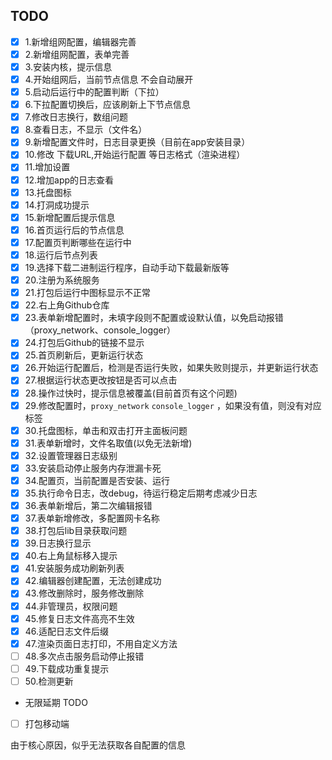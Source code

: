 ## TODO

- [x] 1.新增组网配置，编辑器完善
- [x] 2.新增组网配置，表单完善
- [x] 3.安装内核，提示信息
- [x] 4.开始组网后，当前节点信息 不会自动展开
- [x] 5.启动后运行中的配置判断（下拉）
- [x] 6.下拉配置切换后，应该刷新上下节点信息
- [x] 7.修改日志换行，数组问题
- [x] 8.查看日志，不显示（文件名）
- [x] 9.新增配置文件时，日志目录更换（目前在app安装目录）
- [x] 10.修改 下载URL,开始运行配置 等日志格式（渲染进程）
- [x] 11.增加设置
- [x] 12.增加app的日志查看
- [x] 13.托盘图标
- [x] 14.打洞成功提示
- [x] 15.新增配置后提示信息
- [x] 16.首页运行后的节点信息
- [x] 17.配置页判断哪些在运行中
- [x] 18.运行后节点列表
- [x] 19.选择下载二进制运行程序，自动手动下载最新版等
- [x] 20.注册为系统服务
- [x] 21.打包后运行中图标显示不正常
- [x] 22.右上角Github仓库
- [x] 23.表单新增配置时，未填字段则不配置或设默认值，以免启动报错（proxy_network、console_logger）
- [x] 24.打包后Github的链接不显示
- [x] 25.首页刷新后，更新运行状态
- [x] 26.开始运行配置后，检测是否运行失败，如果失败则提示，并更新运行状态
- [x] 27.根据运行状态更改按钮是否可以点击
- [x] 28.操作过快时，提示信息被覆盖(目前首页有这个问题)
- [x] 29.修改配置时，`proxy_network` `console_logger` ，如果没有值，则没有对应标签
- [x] 30.托盘图标，单击和双击打开主面板问题
- [x] 31.表单新增时，文件名取值(以免无法新增)
- [x] 32.设置管理器日志级别
- [x] 33.安装启动停止服务内存泄漏卡死
- [x] 34.配置页，当前配置是否安装、运行
- [x] 35.执行命令日志，改debug，待运行稳定后期考虑减少日志
- [x] 36.表单新增后，第二次编辑报错
- [x] 37.表单新增修改，多配置网卡名称
- [x] 38.打包后lib目录获取问题
- [x] 39.日志换行显示
- [x] 40.右上角鼠标移入提示
- [x] 41.安装服务成功刷新列表
- [x] 42.编辑器创建配置，无法创建成功
- [x] 43.修改删除时，服务修改删除
- [x] 44.非管理员，权限问题
- [x] 45.修复日志文件高亮不生效
- [x] 46.适配日志文件后缀
- [x] 47.渲染页面日志打印，不用自定义方法
- [ ] 48.多次点击服务启动停止报错
- [ ] 49.下载成功重复提示
- [ ] 50.检测更新
- 无限延期 TODO
- [ ] 打包移动端

由于核心原因，似乎无法获取各自配置的信息
